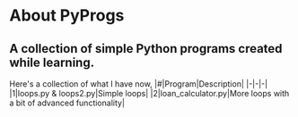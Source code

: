 # About PyProgs

A collection of simple Python programs created while learning.
---
Here's a collection of what I have now,
|#|Program|Description|
|-|-|-|
|1|loops.py & loops2.py|Simple loops|
|2|loan_calculator.py|More loops with a bit of advanced functionality|


